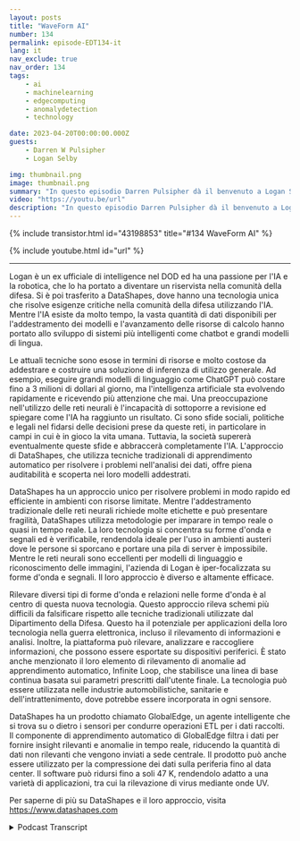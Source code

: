 ```yaml
---
layout: posts
title: "WaveForm AI"
number: 134
permalink: episode-EDT134-it
lang: it
nav_exclude: true
nav_order: 134
tags:
    - ai
    - machinelearning
    - edgecomputing
    - anomalydetection
    - technology

date: 2023-04-20T00:00:00.000Z
guests:
    - Darren W Pulsipher
    - Logan Selby

img: thumbnail.png
image: thumbnail.png
summary: "In questo episodio Darren Pulsipher dà il benvenuto a Logan Selby, co-fondatore e presidente di DataShapes, dove discutono di un approccio unico all'Intelligenza Artificiale che si distingue dalla tendenza comune."
video: "https://youtu.be/url"
description: "In questo episodio Darren Pulsipher dà il benvenuto a Logan Selby, co-fondatore e presidente di DataShapes, dove discutono di un approccio unico all'Intelligenza Artificiale che si distingue dalla tendenza comune."
---
```


<div>
{% include transistor.html id="43198853" title="#134 WaveForm AI" %}

{% include youtube.html id="url" %}
</div>

---

Logan è un ex ufficiale di intelligence nel DOD ed ha una passione per l'IA e la robotica, che lo ha portato a diventare un riservista nella comunità della difesa. Si è poi trasferito a DataShapes, dove hanno una tecnologia unica che risolve esigenze critiche nella comunità della difesa utilizzando l'IA. Mentre l'IA esiste da molto tempo, la vasta quantità di dati disponibili per l'addestramento dei modelli e l'avanzamento delle risorse di calcolo hanno portato allo sviluppo di sistemi più intelligenti come chatbot e grandi modelli di lingua.

Le attuali tecniche sono esose in termini di risorse e molto costose da addestrare e costruire una soluzione di inferenza di utilizzo generale. Ad esempio, eseguire grandi modelli di linguaggio come ChatGPT può costare fino a 3 milioni di dollari al giorno, ma l'intelligenza artificiale sta evolvendo rapidamente e ricevendo più attenzione che mai. Una preoccupazione nell'utilizzo delle reti neurali è l'incapacità di sottoporre a revisione ed spiegare come l'IA ha raggiunto un risultato. Ci sono sfide sociali, politiche e legali nel fidarsi delle decisioni prese da queste reti, in particolare in campi in cui è in gioco la vita umana. Tuttavia, la società supererà eventualmente queste sfide e abbraccerà completamente l'IA. L'approccio di DataShapes, che utilizza tecniche tradizionali di apprendimento automatico per risolvere i problemi nell'analisi dei dati, offre piena auditabilità e scoperta nei loro modelli addestrati.

DataShapes ha un approccio unico per risolvere problemi in modo rapido ed efficiente in ambienti con risorse limitate. Mentre l'addestramento tradizionale delle reti neurali richiede molte etichette e può presentare fragilità, DataShapes utilizza metodologie per imparare in tempo reale o quasi in tempo reale. La loro tecnologia si concentra su forme d'onda e segnali ed è verificabile, rendendola ideale per l'uso in ambienti austeri dove le persone si sporcano e portare una pila di server è impossibile. Mentre le reti neurali sono eccellenti per modelli di linguaggio e riconoscimento delle immagini, l'azienda di Logan è iper-focalizzata su forme d'onda e segnali. Il loro approccio è diverso e altamente efficace.

Rilevare diversi tipi di forme d'onda e relazioni nelle forme d'onda è al centro di questa nuova tecnologia. Questo approccio rileva schemi più difficili da falsificare rispetto alle tecniche tradizionali utilizzate dal Dipartimento della Difesa. Questo ha il potenziale per applicazioni della loro tecnologia nella guerra elettronica, incluso il rilevamento di informazioni e analisi. Inoltre, la piattaforma può rilevare, analizzare e raccogliere informazioni, che possono essere esportate su dispositivi periferici. È stato anche menzionato il loro elemento di rilevamento di anomalie ad apprendimento automatico, Infinite Loop, che stabilisce una linea di base continua basata sui parametri prescritti dall'utente finale. La tecnologia può essere utilizzata nelle industrie automobilistiche, sanitarie e dell'intrattenimento, dove potrebbe essere incorporata in ogni sensore.

DataShapes ha un prodotto chiamato GlobalEdge, un agente intelligente che si trova su o dietro i sensori per condurre operazioni ETL per i dati raccolti. Il componente di apprendimento automatico di GlobalEdge filtra i dati per fornire insight rilevanti e anomalie in tempo reale, riducendo la quantità di dati non rilevanti che vengono inviati a sede centrale. Il prodotto può anche essere utilizzato per la compressione dei dati sulla periferia fino al data center. Il software può ridursi fino a soli 47 K, rendendolo adatto a una varietà di applicazioni, tra cui la rilevazione di virus mediante onde UV.

Per saperne di più su DataShapes e il loro approccio, visita https://www.datashapes.com



<details>
<summary> Podcast Transcript </summary>

<p></p>

</details>
